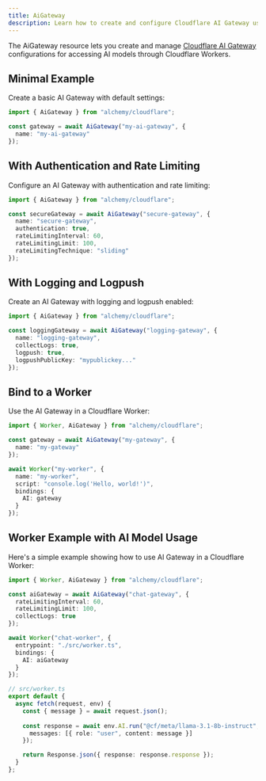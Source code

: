 ```yaml
---
title: AiGateway
description: Learn how to create and configure Cloudflare AI Gateway using Alchemy to route and manage AI requests.
---
```



The AiGateway resource lets you create and manage [Cloudflare AI Gateway](https://developers.cloudflare.com/workers-ai/get-started/workers-ai-gateway/) configurations for accessing AI models through Cloudflare Workers.

## Minimal Example

Create a basic AI Gateway with default settings:

```ts
import { AiGateway } from "alchemy/cloudflare";

const gateway = await AiGateway("my-ai-gateway", {
  name: "my-ai-gateway"
});
```

## With Authentication and Rate Limiting

Configure an AI Gateway with authentication and rate limiting:

```ts
import { AiGateway } from "alchemy/cloudflare";

const secureGateway = await AiGateway("secure-gateway", {
  name: "secure-gateway",
  authentication: true,
  rateLimitingInterval: 60,
  rateLimitingLimit: 100,
  rateLimitingTechnique: "sliding"
});
```

## With Logging and Logpush

Create an AI Gateway with logging and logpush enabled:

```ts
import { AiGateway } from "alchemy/cloudflare";

const loggingGateway = await AiGateway("logging-gateway", {
  name: "logging-gateway",
  collectLogs: true,
  logpush: true,
  logpushPublicKey: "mypublickey..."
});
```

## Bind to a Worker

Use the AI Gateway in a Cloudflare Worker:

```ts
import { Worker, AiGateway } from "alchemy/cloudflare";

const gateway = await AiGateway("my-gateway", {
  name: "my-gateway"
});

await Worker("my-worker", {
  name: "my-worker",
  script: "console.log('Hello, world!')",
  bindings: {
    AI: gateway
  }
});
```

## Worker Example with AI Model Usage

Here's a simple example showing how to use AI Gateway in a Cloudflare Worker:

```ts
import { Worker, AiGateway } from "alchemy/cloudflare";

const aiGateway = await AiGateway("chat-gateway", {
  rateLimitingInterval: 60,
  rateLimitingLimit: 100,
  collectLogs: true
});

await Worker("chat-worker", {
  entrypoint: "./src/worker.ts",
  bindings: {
    AI: aiGateway
  }
});
```

```ts
// src/worker.ts
export default {
  async fetch(request, env) {
    const { message } = await request.json();
    
    const response = await env.AI.run("@cf/meta/llama-3.1-8b-instruct", {
      messages: [{ role: "user", content: message }]
    });

    return Response.json({ response: response.response });
  }
};
```
